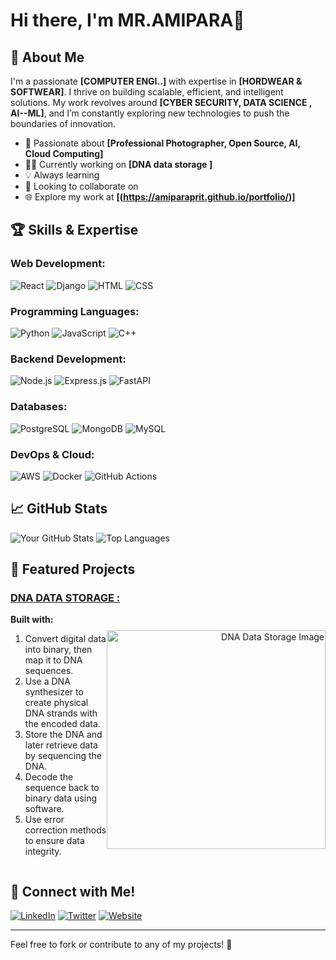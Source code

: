 # Hi there, I'm MR.AMIPARA👋



## 🌟 About Me

I'm a passionate **[COMPUTER ENGI..]** with expertise in **[HORDWEAR & SOFTWEAR]**. I thrive on building scalable, efficient, and intelligent solutions. My work revolves around **[CYBER SECURITY, DATA SCIENCE , AI--ML]**, and I’m constantly exploring new technologies to push the boundaries of innovation.

- 💪 Passionate about **[Professional Photographer, Open Source, AI, Cloud Computing]**
- 👨‍💻 Currently working on **[DNA data storage ]**
- 💡 Always learning
- 👥 Looking to collaborate on 
- 🌐 Explore my work at **[(https://amiparaprit.github.io/portfolio/)]**

## 🏆 Skills & Expertise

### Web Development:
![React](https://img.shields.io/badge/React-20232A?style=for-the-badge&logo=react&logoColor=61DAFB)
![Django](https://img.shields.io/badge/Django-092E20?style=for-the-badge&logo=django&logoColor=white)
![HTML](https://img.shields.io/badge/HTML-E34F26?style=for-the-badge&logo=html5&logoColor=white)
![CSS](https://img.shields.io/badge/CSS-1572B6?style=for-the-badge&logo=css3&logoColor=white)

### Programming Languages:
![Python](https://img.shields.io/badge/Python-3776AB?style=for-the-badge&logo=python&logoColor=white)
![JavaScript](https://img.shields.io/badge/JavaScript-F7DF1E?style=for-the-badge&logo=javascript&logoColor=black)
![C++](https://img.shields.io/badge/C++-00599C?style=for-the-badge&logo=c%2B%2B&logoColor=white)

### Backend Development:
![Node.js](https://img.shields.io/badge/Node.js-43853D?style=for-the-badge&logo=node.js&logoColor=white)
![Express.js](https://img.shields.io/badge/Express.js-000000?style=for-the-badge&logo=express&logoColor=white)
![FastAPI](https://img.shields.io/badge/FastAPI-009688?style=for-the-badge&logo=fastapi&logoColor=white)

### Databases:
![PostgreSQL](https://img.shields.io/badge/PostgreSQL-316192?style=for-the-badge&logo=postgresql&logoColor=white)
![MongoDB](https://img.shields.io/badge/MongoDB-4EA94B?style=for-the-badge&logo=mongodb&logoColor=white)
![MySQL](https://img.shields.io/badge/MySQL-4479A1?style=for-the-badge&logo=mysql&logoColor=white)

### DevOps & Cloud:
![AWS](https://img.shields.io/badge/AWS-232F3E?style=for-the-badge&logo=amazonaws&logoColor=white)
![Docker](https://img.shields.io/badge/Docker-2496ED?style=for-the-badge&logo=docker&logoColor=white)
![GitHub Actions](https://img.shields.io/badge/GitHub%20Actions-2088FF?style=for-the-badge&logo=github-actions&logoColor=white)

## 📈 GitHub Stats

![Your GitHub Stats](https://github-readme-stats.vercel.app/api?username=yourusername&show_icons=true&theme=radical)
![Top Languages](https://github-readme-stats.vercel.app/api/top-langs/?username=yourusername&layout=compact&theme=radical)

## 🌟 Featured Projects

### [DNA DATA STORAGE :](https://github.com/project)


<div style="display: flex; align-items: center; justify-content: space-between;">
  
  <div style="flex: 1;">
    <strong>Built with:</strong>
    <ol>
      <li>Convert digital data into binary, then map it to DNA sequences.</li>
      <li>Use a DNA synthesizer to create physical DNA strands with the encoded data.</li>
      <li>Store the DNA and later retrieve data by sequencing the DNA.</li>
      <li>Decode the sequence back to binary data using software.</li>
      <li>Use error correction methods to ensure data integrity.</li>
    </ol>

    
  </div>

  <div style="flex: 0.5; text-align: right;">
    <img src="https://github.com/user-attachments/assets/4793d393-4d62-4312-bec2-53baa88d4c90" width="350px" alt="DNA Data Storage Image">
  </div>

</div>



## 💬 Connect with Me!


[![LinkedIn](https://img.shields.io/badge/LinkedIn-0077B5?style=for-the-badge&logo=linkedin&logoColor=white)](https://linkedin.com/in/yourprofile)
[![Twitter](https://img.shields.io/badge/Twitter-1DA1F2?style=for-the-badge&logo=twitter&logoColor=white)](https://twitter.com/yourhandle)
[![Website](https://img.shields.io/badge/Website-FF7139?style=for-the-badge&logo=Firefox-Browser&logoColor=white)](https://yourwebsite.com)

---

Feel free to fork or contribute to any of my projects! 🎉
